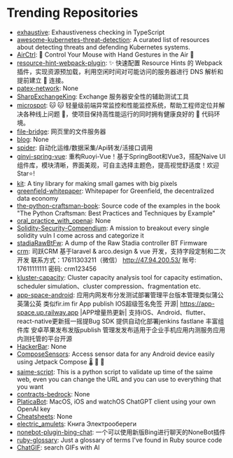 # Trending Repositories

- [exhaustive](https://github.com/lukemorales/exhaustive): Exhaustiveness checking in TypeScript
- [awesome-kubernetes-threat-detection](https://github.com/jatrost/awesome-kubernetes-threat-detection): A curated list of resources about detecting threats and defending Kubernetes systems.
- [AirCtrl](https://github.com/pentilm/AirCtrl): 🤙 Control Your Mouse with Hand Gestures in the Air 🤙
- [resource-hint-webpack-plugin](https://github.com/Ruimve/resource-hint-webpack-plugin): ✨ 快速配置 Resource Hints 的 Webpack 插件，实现资源预加载，利用空闲时间对可能访问的服务器进行 DNS 解析和提前建立 👋 连接。
- [patex-network](https://github.com/patex-ecosystem/patex-network): None
- [SharpExchangeKing](https://github.com/RowTeam/SharpExchangeKing): Exchange 服务器安全性的辅助测试工具
- [microspot](https://github.com/Ruimve/microspot): 🐱 🐱 轻量级前端异常监控和性能监控系统，帮助工程师定位并解决各种线上问题 🐞，使项目保持高性能运行的同时拥有健康良好的 🚗 代码环境。
- [file-bridge](https://github.com/ppz-pro/file-bridge): 网页里的文件服务器
- [blog](https://github.com/xxsoftware/blog): None
- [spider](https://github.com/Yac87300/spider): 自动化运维/数据采集/Api转发/活接口调用
- [ginyi-spring-vue](https://github.com/Ginyi3705/ginyi-spring-vue): 重构Ruoyi-Vue！基于SpringBoot和Vue3，搭配Naive UI组件库，模块清晰，界面美观，可自主选择主题色，提高视觉舒适度！欢迎Star⭐!
- [kit](https://github.com/rxi/kit): A tiny library for making small games with big pixels
- [greenfield-whitepaper](https://github.com/bnb-chain/greenfield-whitepaper): Whitepaper for Greenfield, the decentralized data economy
- [the-python-craftsman-book](https://github.com/piglei/the-python-craftsman-book): Source code of the examples in the book "The Python Craftsman: Best Practices and Techniques by Example"
- [oral_practice_with_openai](https://github.com/tomzhu0225/oral_practice_with_openai): None
- [Solidity-Security-Compendium](https://github.com/obheda12/Solidity-Security-Compendium): A mission to breakout every single solidity vuln I come across and categorize it
- [stadiaRawBtFw](https://github.com/Scyne/stadiaRawBtFw): A dump of the Raw Stadia controller BT Firmware
- [crm](https://github.com/qincrm/crm): 司跃CRM 基于laravel  & arco.design & vue 开发，支持字段定制和二次开发         联系方式：17611303211（微信） http://47.94.200.53/   账号: 17611111111  密码: crm123456
- [kluster-capacity](https://github.com/k-cloud-labs/kluster-capacity): Cluster capacity analysis tool for capacity estimation、scheduler simulation、cluster compression、fragmentation etc.
- [app-space-android](https://github.com/appspa/app-space-android): 应用内网发布分发测试部署管理平台版本管理类似蒲公英蒲公英 类似fir.im fir App publish IOS超级签名免签 开源| https://app-space.up.railway.app |APP增量热更新| 支持iOS、Android、flutter、 react-native更新摇一摇提Bug SDK 提供自动化部署jenkins fastlane 丰富组件库 安卓苹果发布发版publish 管理发发布适用于企业手机应用内测服务应用内测托管的平台开源
- [HackerBar](https://github.com/HackerBar-Sec/HackerBar): None
- [ComposeSensors](https://github.com/mutualmobile/ComposeSensors): Access sensor data for any Android device easily using Jetpack Compose 🌡️ 🧲 🧭
- [saime-script](https://github.com/taberoajorge/saime-script): This is a python script to validate up time of the saime web, even you can change the URL and you can use to everything that you want
- [contracts-bedrock](https://github.com/patex-ecosystem/contracts-bedrock): None
- [PlaticaBot](https://github.com/migueldeicaza/PlaticaBot): MacOS, iOS and watchOS ChatGPT client using your own OpenAI key
- [Cheatsheets](https://github.com/poonam-adlakha/Cheatsheets): None
- [electric_amulets](https://github.com/Serkov/electric_amulets): Книга Электрообереги
- [nonebot-plugin-bing-chat](https://github.com/Harry-Jing/nonebot-plugin-bing-chat): 一个可以使用新版Bing进行聊天的NoneBot插件
- [ruby-glossary](https://github.com/tenderlove/ruby-glossary): Just a glossary of terms I've found in Ruby source code
- [ChatGIF](https://github.com/hellovigoss/ChatGIF): search GIFs with AI
